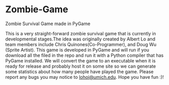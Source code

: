 # Zombie-Game
Zombie Survival Game made in PyGame

This is a very straight-forward zombie survival game that is currently in developmental stages.The idea was originally created by Albert Lo and team members include Chris Quinones(Co-Programmer), and Doug Wu (Sprite Artist). This game is developed in PyGame and will run if you download all the filed in the repo and run it with a Python compiler that has PyGame installed. We will convert the game to an executable when it is ready for release and probably host it on some site so we can generate some statistics about how many people have played the game. Please report any bugs you may notice to lohoi@umich.edu. Hope you have fun :)!


